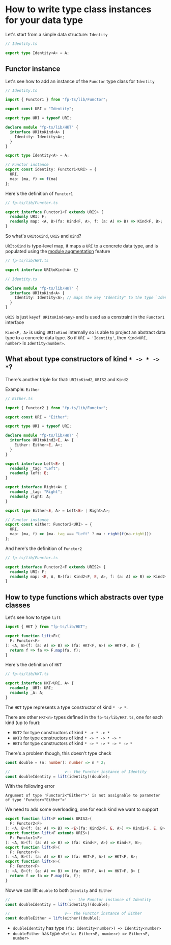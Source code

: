 # How to write type class instances for your data type

Let's start from a simple data structure: `Identity`

```ts
// Identity.ts

export type Identity<A> = A;
```

## Functor instance

Let's see how to add an instance of the `Functor` type class for `Identity`

```ts
// Identity.ts

import { Functor1 } from "fp-ts/lib/Functor";

export const URI = "Identity";

export type URI = typeof URI;

declare module "fp-ts/lib/HKT" {
  interface URItoKind<A> {
    Identity: Identity<A>;
  }
}

export type Identity<A> = A;

// Functor instance
export const identity: Functor1<URI> = {
  URI,
  map: (ma, f) => f(ma)
};
```

Here's the definition of `Functor1`

```ts
// fp-ts/lib/Functor.ts

export interface Functor1<F extends URIS> {
  readonly URI: F;
  readonly map: <A, B>(fa: Kind<F, A>, f: (a: A) => B) => Kind<F, B>;
}
```

So what's `URItoKind`, `URIS` and `Kind`?

`URItoKind` is type-level map, it maps a `URI` to a concrete data type, and is populated using the [module augmentation](https://www.typescriptlang.org/docs/handbook/declaration-merging.html) feature

```ts
// fp-ts/lib/HKT.ts

export interface URItoKind<A> {}
```

```ts
// Identity.ts

declare module "fp-ts/lib/HKT" {
  interface URItoKind<A> {
    Identity: Identity<A>; // maps the key "Identity" to the type `Identity`
  }
}
```

`URIS` is just `keyof URItoKind<any>` and is used as a constraint in the `Functor1` interface

`Kind<F, A>` is using `URItoKind` internally so is able to project an abstract data type to a concrete data type.
So if `URI = 'Identity'`, then `Kind<URI, number>` is `Identity<number>`.

## What about type constructors of kind `* -> * -> *`?

There's another triple for that: `URItoKind2`, `URIS2` and `Kind2`

Example: `Either`

```ts
// Either.ts

import { Functor2 } from "fp-ts/lib/Functor";

export const URI = "Either";

export type URI = typeof URI;

declare module "fp-ts/lib/HKT" {
  interface URItoKind2<E, A> {
    Either: Either<E, A>;
  }
}

export interface Left<E> {
  readonly _tag: "Left";
  readonly left: E;
}

export interface Right<A> {
  readonly _tag: "Right";
  readonly right: A;
}

export type Either<E, A> = Left<E> | Right<A>;

// Functor instance
export const either: Functor2<URI> = {
  URI,
  map: (ma, f) => (ma._tag === "Left" ? ma : right(f(ma.right)))
};
```

And here's the definition of `Functor2`

```ts
// fp-ts/lib/Functor.ts

export interface Functor2<F extends URIS2> {
  readonly URI: F;
  readonly map: <E, A, B>(fa: Kind2<F, E, A>, f: (a: A) => B) => Kind2<F, E, B>;
}
```

## How to type functions which abstracts over type classes

Let's see how to type `lift`

```ts
import { HKT } from "fp-ts/lib/HKT";

export function lift<F>(
  F: Functor<F>
): <A, B>(f: (a: A) => B) => (fa: HKT<F, A>) => HKT<F, B> {
  return f => fa => F.map(fa, f);
}
```

Here's the definition of `HKT`

```ts
// fp-ts/lib/HKT.ts

export interface HKT<URI, A> {
  readonly _URI: URI;
  readonly _A: A;
}
```

The `HKT` type represents a type constructor of kind `* -> *`.

There are other `HKT<n>` types defined in the `fp-ts/lib/HKT.ts`, one for each kind (up to four):

- `HKT2` for type constructors of kind `* -> * -> *`
- `HKT3` for type constructors of kind `* -> * -> * -> *`
- `HKT4` for type constructors of kind `* -> * -> * -> * -> *`

There's a problem though, this doesn't type check

```ts
const double = (n: number): number => n * 2;

//                        v-- the Functor instance of Identity
const doubleIdentity = lift(identity)(double);
```

With the following error

```
Argument of type 'Functor2<"Either">' is not assignable to parameter of type 'Functor<"Either">'
```

We need to add some overloading, one for each kind we want to support

```ts
export function lift<F extends URIS2>(
  F: Functor2<F>
): <A, B>(f: (a: A) => B) => <E>(fa: Kind2<F, E, A>) => Kind2<F, E, B>;
export function lift<F extends URIS>(
  F: Functor1<F>
): <A, B>(f: (a: A) => B) => (fa: Kind<F, A>) => Kind<F, B>;
export function lift<F>(
  F: Functor<F>
): <A, B>(f: (a: A) => B) => (fa: HKT<F, A>) => HKT<F, B>;
export function lift<F>(
  F: Functor<F>
): <A, B>(f: (a: A) => B) => (fa: HKT<F, A>) => HKT<F, B> {
  return f => fa => F.map(fa, f);
}
```

Now we can lift `double` to both `Identity` and `Either`

```ts
//                          v-- the Functor instance of Identity
const doubleIdentity = lift(identity)(double);

//                        v-- the Functor instance of Either
const doubleEither = lift(either)(double);
```

- `doubleIdentity` has type `(fa: Identity<number>) => Identity<number>`
- `doubleEither` has type `<E>(fa: Either<E, number>) => Either<E, number>`
